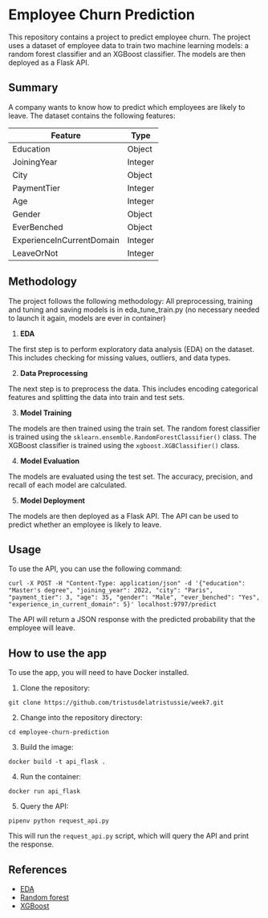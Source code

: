 # Employee Churn Prediction

This repository contains a project to predict employee churn. The project uses a dataset of employee data to train two machine learning models: a random forest classifier and an XGBoost classifier. The models are then deployed as a Flask API.

## Summary

A company wants to know how to predict which employees are likely to leave. The dataset contains the following features:

| Feature | Type |
|---|---|
| Education | Object |
| JoiningYear | Integer |
| City | Object |
| PaymentTier | Integer |
| Age | Integer |
| Gender | Object |
| EverBenched | Object |
| ExperienceInCurrentDomain | Integer |
| LeaveOrNot | Integer |

## Methodology

The project follows the following methodology:
All preprocessing, training and tuning and saving models is in eda_tune_train.py 
(no necessary needed to launch it again, models are ever in container)


1. **EDA**

The first step is to perform exploratory data analysis (EDA) on the dataset. This includes checking for missing values, outliers, and data types.

2. **Data Preprocessing**

The next step is to preprocess the data. This includes encoding categorical features and splitting the data into train and test sets.

3. **Model Training**

The models are then trained using the train set. The random forest classifier is trained using the `sklearn.ensemble.RandomForestClassifier()` class. The XGBoost classifier is trained using the `xgboost.XGBClassifier()` class.

4. **Model Evaluation**

The models are evaluated using the test set. The accuracy, precision, and recall of each model are calculated.

5. **Model Deployment**

The models are then deployed as a Flask API. The API can be used to predict whether an employee is likely to leave.

## Usage

To use the API, you can use the following command:

```
curl -X POST -H "Content-Type: application/json" -d '{"education": "Master's degree", "joining_year": 2022, "city": "Paris", "payment_tier": 3, "age": 35, "gender": "Male", "ever_benched": "Yes", "experience_in_current_domain": 5}' localhost:9797/predict
```

The API will return a JSON response with the predicted probability that the employee will leave.

## How to use the app

To use the app, you will need to have Docker installed.

1. Clone the repository:

```
git clone https://github.com/tristusdelatristussie/week7.git
```

2. Change into the repository directory:

```
cd employee-churn-prediction
```

3. Build the image:

```
docker build -t api_flask .
```

4. Run the container:

```
docker run api_flask
```

5. Query the API:

```
pipenv python request_api.py
```


This will run the `request_api.py` script, which will query the API and print the response.

## References

* [EDA](https://en.wikipedia.org/wiki/Exploratory_data_analysis)
* [Random forest](https://scikit-learn.org/stable/modules/generated/sklearn.ensemble.RandomForestClassifier.html)
* [XGBoost](https://xgboost.readthedocs.io/en/stable/)


